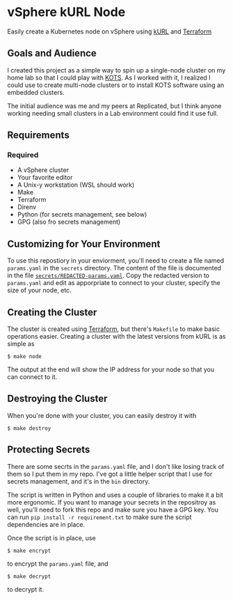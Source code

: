 # vSphere kURL Node

Easily create a Kubernetes node on vSphere using [kURL](https://kurl.sh)
and [Terraform](https://terraform.io)

## Goals and Audience

I created this project as a simple way to spin up a single-node
cluster on my home lab so that I could play with [KOTS](https://kots.io).
As I worked with it, I realized I could use to create multi-node
clusters or to install KOTS software using an embedded clusters.

The initial audience was me and my peers at Replicated, but I think
anyone working needing small clusters in a Lab environment could find
it use full.

## Requirements

### Required

* A vSphere cluster
* Your favorite editor
* A Unix-y workstation (WSL should work)
* Make
* Terraform
* Direnv
* Python (for secrets management, see below)
* GPG (also fro secrets management)

## Customizing for Your Environment

To use this repostiory in your enviorment, you'll need to create
a file named `params.yaml` in the `secrets` directory. The content
of the file is documented in the file 
[`secrets/REDACTED-params.yaml`](secrets/READACTED-params.yaml). 
Copy the redacted version to `params.yaml` and edit as apporpriate 
to connect to your cluster, specify the size of your node, etc.

## Creating the Cluster

The cluster is created using [Terraform](https://terraform.io), but
there's `Makefile` to make basic operations easier. Creating a
cluster with the latest versions from kURL is as simple as

```shell
$ make node
```

The output at the end will show the IP address for your node so
that you can connect to it.

## Destroying the Cluster

When you're done with your cluster, you can easily destroy it 
with 

```shell
$ make destroy
```

## Protecting Secrets

There are some secrts in the `params.yaml` file, and I don't like
losing track of them so I put them in my repo. I've got a little 
helper script that I use for secrets management, and it's in the
`bin` directory. 

The script is written in Python and uses a couple of libraries
to make it a bit more ergonomic. If you want to manage your secrets
in the repositroy as well, you'll need to fork this repo and make
sure you have a GPG key. You can run `pip install -r requirement.txt`
to make sure the script dependencies are in place.

Once the script is in place, use

```shell
$ make encrypt
```

to encrypt the `params.yaml` file, and 

```shell
$ make decrypt
```

to decrypt it.
